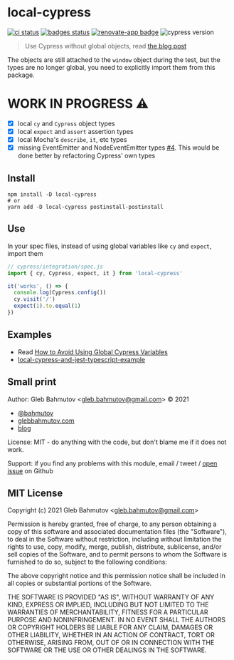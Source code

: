 # local-cypress
[![ci status][ci image]][ci url] [![badges status][badges image]][badges url] [![renovate-app badge][renovate-badge]][renovate-app] ![cypress version](https://img.shields.io/badge/cypress-6.5.0-brightgreen)
> Use Cypress without global objects, read [the blog post](https://glebbahmutov.com/blog/local-cypress/)

The objects are still attached to the `window` object during the test, but the types are no longer global, you need to explicitly import them from this package.

# WORK IN PROGRESS ⚠️

- [x] local `cy` and `Cypress` object types
- [x] local `expect` and `assert` assertion types
- [x] local Mocha's `describe`, `it`, etc types
- [x] missing EventEmitter and NodeEventEmitter types [#4](https://github.com/bahmutov/local-cypress/issues/4). This would be done better by refactoring Cypress' own types

## Install

```shell
npm install -D local-cypress
# or
yarn add -D local-cypress postinstall-postinstall
```

## Use

In your spec files, instead of using global variables like `cy` and `expect`, import them

```js
// cypress/integration/spec.js
import { cy, Cypress, expect, it } from 'local-cypress'

it('works', () => {
  console.log(Cypress.config())
  cy.visit('/')
  expect(1).to.equal(1)
})
```

## Examples

- Read [How to Avoid Using Global Cypress Variables](https://glebbahmutov.com/blog/local-cypress/)
- [local-cypress-and-jest-typescript-example](https://github.com/bahmutov/local-cypress-and-jest-typescript-example)

## Small print

Author: Gleb Bahmutov &lt;gleb.bahmutov@gmail.com&gt; &copy; 2021

- [@bahmutov](https://twitter.com/bahmutov)
- [glebbahmutov.com](https://glebbahmutov.com)
- [blog](https://glebbahmutov.com/blog)

License: MIT - do anything with the code, but don't blame me if it does not work.

Support: if you find any problems with this module, email / tweet /
[open issue](https://github.com/bahmutov/local-cypress/issues) on Github

## MIT License

Copyright (c) 2021 Gleb Bahmutov &lt;gleb.bahmutov@gmail.com&gt;

Permission is hereby granted, free of charge, to any person
obtaining a copy of this software and associated documentation
files (the "Software"), to deal in the Software without
restriction, including without limitation the rights to use,
copy, modify, merge, publish, distribute, sublicense, and/or sell
copies of the Software, and to permit persons to whom the
Software is furnished to do so, subject to the following
conditions:

The above copyright notice and this permission notice shall be
included in all copies or substantial portions of the Software.

THE SOFTWARE IS PROVIDED "AS IS", WITHOUT WARRANTY OF ANY KIND,
EXPRESS OR IMPLIED, INCLUDING BUT NOT LIMITED TO THE WARRANTIES
OF MERCHANTABILITY, FITNESS FOR A PARTICULAR PURPOSE AND
NONINFRINGEMENT. IN NO EVENT SHALL THE AUTHORS OR COPYRIGHT
HOLDERS BE LIABLE FOR ANY CLAIM, DAMAGES OR OTHER LIABILITY,
WHETHER IN AN ACTION OF CONTRACT, TORT OR OTHERWISE, ARISING
FROM, OUT OF OR IN CONNECTION WITH THE SOFTWARE OR THE USE OR
OTHER DEALINGS IN THE SOFTWARE.

[ci image]: https://github.com/bahmutov/local-cypress/workflows/ci/badge.svg?branch=main
[ci url]: https://github.com/bahmutov/local-cypress/actions
[badges image]: https://github.com/bahmutov/local-cypress/workflows/badges/badge.svg?branch=main
[badges url]: https://github.com/bahmutov/local-cypress/actions
[renovate-badge]: https://img.shields.io/badge/renovate-app-blue.svg
[renovate-app]: https://renovateapp.com/
